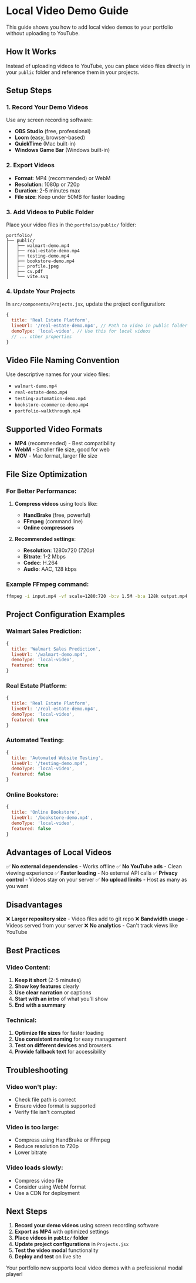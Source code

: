 # Local Video Demo Guide

This guide shows you how to add local video demos to your portfolio without uploading to YouTube.

## How It Works

Instead of uploading videos to YouTube, you can place video files directly in your `public` folder and reference them in your projects.

## Setup Steps

### 1. **Record Your Demo Videos**
Use any screen recording software:
- **OBS Studio** (free, professional)
- **Loom** (easy, browser-based)
- **QuickTime** (Mac built-in)
- **Windows Game Bar** (Windows built-in)

### 2. **Export Videos**
- **Format**: MP4 (recommended) or WebM
- **Resolution**: 1080p or 720p
- **Duration**: 2-5 minutes max
- **File size**: Keep under 50MB for faster loading

### 3. **Add Videos to Public Folder**
Place your video files in the `portfolio/public/` folder:

```
portfolio/
├── public/
│   ├── walmart-demo.mp4
│   ├── real-estate-demo.mp4
│   ├── testing-demo.mp4
│   ├── bookstore-demo.mp4
│   ├── profile.jpeg
│   ├── cv.pdf
│   └── vite.svg
```

### 4. **Update Your Projects**
In `src/components/Projects.jsx`, update the project configuration:

```javascript
{
  title: 'Real Estate Platform',
  liveUrl: '/real-estate-demo.mp4', // Path to video in public folder
  demoType: 'local-video', // Use this for local videos
  // ... other properties
}
```

## Video File Naming Convention

Use descriptive names for your video files:
- `walmart-demo.mp4`
- `real-estate-demo.mp4`
- `testing-automation-demo.mp4`
- `bookstore-ecommerce-demo.mp4`
- `portfolio-walkthrough.mp4`

## Supported Video Formats

- **MP4** (recommended) - Best compatibility
- **WebM** - Smaller file size, good for web
- **MOV** - Mac format, larger file size

## File Size Optimization

### For Better Performance:
1. **Compress videos** using tools like:
   - **HandBrake** (free, powerful)
   - **FFmpeg** (command line)
   - **Online compressors**

2. **Recommended settings**:
   - **Resolution**: 1280x720 (720p)
   - **Bitrate**: 1-2 Mbps
   - **Codec**: H.264
   - **Audio**: AAC, 128 kbps

### Example FFmpeg command:
```bash
ffmpeg -i input.mp4 -vf scale=1280:720 -b:v 1.5M -b:a 128k output.mp4
```

## Project Configuration Examples

### Walmart Sales Prediction:
```javascript
{
  title: 'Walmart Sales Prediction',
  liveUrl: '/walmart-demo.mp4',
  demoType: 'local-video',
  featured: true
}
```

### Real Estate Platform:
```javascript
{
  title: 'Real Estate Platform',
  liveUrl: '/real-estate-demo.mp4',
  demoType: 'local-video',
  featured: true
}
```

### Automated Testing:
```javascript
{
  title: 'Automated Website Testing',
  liveUrl: '/testing-demo.mp4',
  demoType: 'local-video',
  featured: false
}
```

### Online Bookstore:
```javascript
{
  title: 'Online Bookstore',
  liveUrl: '/bookstore-demo.mp4',
  demoType: 'local-video',
  featured: false
}
```

## Advantages of Local Videos

✅ **No external dependencies** - Works offline
✅ **No YouTube ads** - Clean viewing experience
✅ **Faster loading** - No external API calls
✅ **Privacy control** - Videos stay on your server
✅ **No upload limits** - Host as many as you want

## Disadvantages

❌ **Larger repository size** - Video files add to git repo
❌ **Bandwidth usage** - Videos served from your server
❌ **No analytics** - Can't track views like YouTube

## Best Practices

### Video Content:
1. **Keep it short** (2-5 minutes)
2. **Show key features** clearly
3. **Use clear narration** or captions
4. **Start with an intro** of what you'll show
5. **End with a summary**

### Technical:
1. **Optimize file sizes** for faster loading
2. **Use consistent naming** for easy management
3. **Test on different devices** and browsers
4. **Provide fallback text** for accessibility

## Troubleshooting

### Video won't play:
- Check file path is correct
- Ensure video format is supported
- Verify file isn't corrupted

### Video is too large:
- Compress using HandBrake or FFmpeg
- Reduce resolution to 720p
- Lower bitrate

### Video loads slowly:
- Compress video file
- Consider using WebM format
- Use a CDN for deployment

## Next Steps

1. **Record your demo videos** using screen recording software
2. **Export as MP4** with optimized settings
3. **Place videos in `public/` folder**
4. **Update project configurations** in `Projects.jsx`
5. **Test the video modal** functionality
6. **Deploy and test** on live site

Your portfolio now supports local video demos with a professional modal player! 